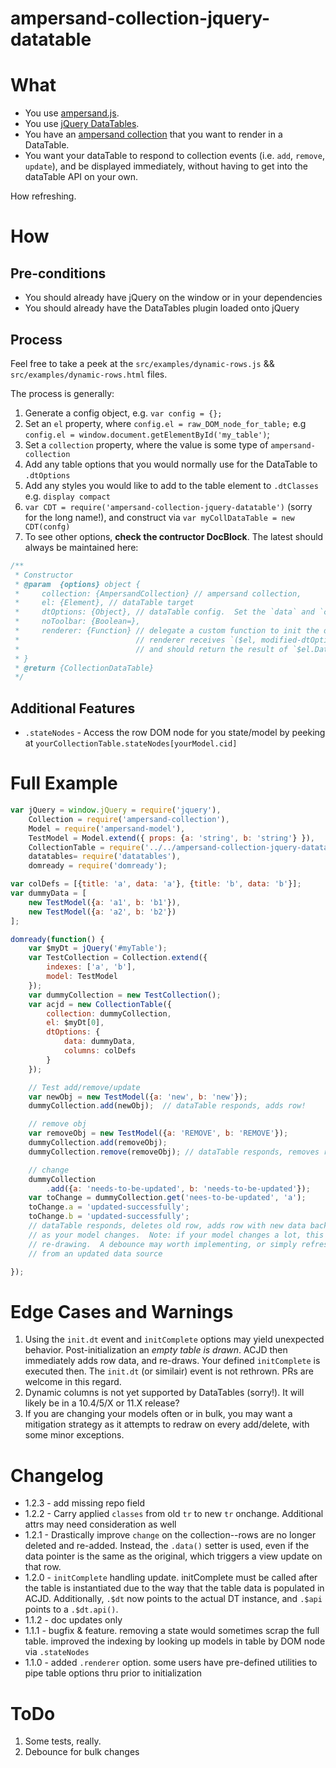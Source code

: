 # ampersand-collection-jquery-datatable

# What

* You use [ampersand.js](https://ampersandjs.com/).
* You use [jQuery DataTables](https://datatables.net/).
* You have an [ampersand collection](https://github.com/AmpersandJS/ampersand-collection) that you want to render in a DataTable.
* You want your dataTable to respond to collection events (i.e. `add`, `remove`, `update`), and be displayed immediately, without having to get into the dataTable API on your own.

How refreshing.

# How

## Pre-conditions
* You should already have jQuery on the window or in your dependencies
* You should already have the DataTables plugin loaded onto jQuery

## Process
Feel free to take a peek at the `src/examples/dynamic-rows.js` && `src/examples/dynamic-rows.html` files.

The process is generally:

1. Generate a config object, e.g. `var config = {};`
1. Set an `el` property, where `config.el = raw_DOM_node_for_table;`  e.g `config.el = window.document.getElementById('my_table')`;
1. Set a `collection` property, where the value is some type of `ampersand-collection`
1. Add any table options that you would normally use for the DataTable to `.dtOptions`
1. Add any styles you would like to add to the table element to `.dtClasses` e.g. `display compact`
1. `var CDT = require('ampersand-collection-jquery-datatable')` (sorry for the long name!), and construct via `var myCollDataTable = new CDT(confg)`
1. To see other options, **check the contructor DocBlock**.  The latest should always be maintained here:

```js
/**
 * Constructor
 * @param  {options} object {
 *     collection: {AmpersandCollection} // ampersand collection,
 *     el: {Element}, // dataTable target
 *     dtOptions: {Object}, // dataTable config.  Set the `data` and `columns` props! *     dtClasses: {String=},  // classes to be applied to the target element/table
 *     noToolbar: {Boolean=},
 *     renderer: {Function} // delegate a custom function to init the dataTable.
 *                          // renderer receives `($el, modified-dtOptions)`,
 *                          // and should return the result of `$el.DataTables(...)
 * }
 * @return {CollectionDataTable}
 */
```

## Additional Features

* `.stateNodes` - Access the row DOM node for you state/model by peeking at `yourCollectionTable.stateNodes[yourModel.cid]`


# Full Example
```js
var jQuery = window.jQuery = require('jquery'),
    Collection = require('ampersand-collection'),
    Model = require('ampersand-model'),
    TestModel = Model.extend({ props: {a: 'string', b: 'string'} }),
    CollectionTable = require('../../ampersand-collection-jquery-datatable'),
    datatables= require('datatables'),
    domready = require('domready');

var colDefs = [{title: 'a', data: 'a'}, {title: 'b', data: 'b'}];
var dummyData = [
    new TestModel({a: 'a1', b: 'b1'}),
    new TestModel({a: 'a2', b: 'b2'})
];

domready(function() {
    var $myDt = jQuery('#myTable');
    var TestCollection = Collection.extend({
        indexes: ['a', 'b'],
        model: TestModel
    });
    var dummyCollection = new TestCollection();
    var acjd = new CollectionTable({
        collection: dummyCollection,
        el: $myDt[0],
        dtOptions: {
            data: dummyData,
            columns: colDefs
        }
    });

    // Test add/remove/update
    var newObj = new TestModel({a: 'new', b: 'new'});
    dummyCollection.add(newObj);  // dataTable responds, adds row!

    // remove obj
    var removeObj = new TestModel({a: 'REMOVE', b: 'REMOVE'});
    dummyCollection.add(removeObj);
    dummyCollection.remove(removeObj); // dataTable responds, removes row!

    // change
    dummyCollection
        .add({a: 'needs-to-be-updated', b: 'needs-to-be-updated'});
    var toChange = dummyCollection.get('nees-to-be-updated', 'a');
    toChange.a = 'updated-successfully';
    toChange.b = 'updated-successfully';
    // dataTable responds, deletes old row, adds row with new data back in
    // as your model changes.  Note: if your model changes a lot, this is expensive
    // re-drawing.  A debounce may worth implementing, or simply refreshing the row
    // from an updated data source

});
```
# Edge Cases and Warnings

1. Using the `init.dt` event and `initComplete` options may yield unexpected behavior.  Post-initialization an *empty table is drawn*.  ACJD then immediately adds row data, and re-draws.  Your defined `initComplete` is executed then.  The `init.dt` (or similair) event is not rethrown.  PRs are welcome in this regard.
1. Dynamic columns is not yet supported by DataTables (sorry!).  It will likely be in a 10.4/5/X or 11.X release?
1. If you are changing your models often or in bulk, you may want a mitigation strategy as it attempts to redraw on every add/delete, with some minor exceptions.

# Changelog
* 1.2.3 - add missing repo field
* 1.2.2 - Carry applied `classes` from old `tr` to new `tr` onchange.  Additional attrs may need consideration as well
* 1.2.1 - Drastically improve `change` on the collection--rows are no longer deleted and re-added.  Instead, the `.data()` setter is used, even if the data pointer is the same as the original, which triggers a view update on that row.
* 1.2.0 - `initComplete` handling update.  initComplete must be called after the table is instantiated due to the way that the table data is populated in ACJD.  Additionally, `.$dt` now points to the actual DT instance, and `.$api` points to a `.$dt.api()`.
* 1.1.2 - doc updates only
* 1.1.1 - bugfix & feature.  removing a state would sometimes scrap the full table. improved the indexing by looking up models in table by DOM node via `.stateNodes`
* 1.1.0 - added `.renderer` option.  some users have pre-defined utilities to pipe table options thru prior to initialization

# ToDo

1. Some tests, really.
1. Debounce for bulk changes
